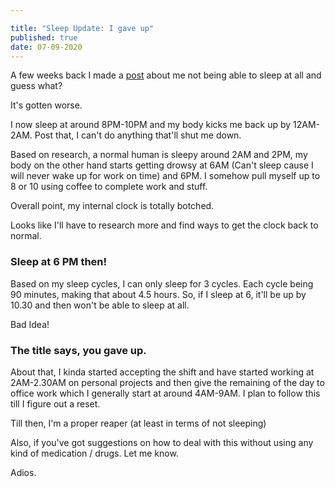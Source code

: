 ```yaml
---

title: "Sleep Update: I gave up"
published: true
date: 07-09-2020
---
```


A few weeks back I made a [post](/posts/why-cant-i-sleep.html) about me not being able to sleep at all and guess what?

It's gotten worse.

I now sleep at around 8PM-10PM and my body kicks me back up by 12AM-2AM. Post that, I can't do anything that'll shut me down.

Based on research, a normal human is sleepy around 2AM and 2PM, my body on the other hand starts getting drowsy at 6AM (Can't sleep cause I will never wake up for work on time) and 6PM. I somehow pull myself up to 8 or 10 using coffee to complete work and stuff.

Overall point, my internal clock is totally botched.

Looks like I'll have to research more and find ways to get the clock back to normal.

### Sleep at 6 PM then!

Based on my sleep cycles, I can only sleep for 3 cycles. Each cycle being 90 minutes, making that about 4.5 hours. So, if I sleep at 6, it'll be up by 10.30 and then won't be able to sleep at all.

Bad Idea!

### The title says, you gave up.

About that, I kinda started accepting the shift and have started working at 2AM-2.30AM on personal projects and then give the remaining of the day to office work which I generally start at around 4AM-9AM. I plan to follow this till I figure out a reset.

Till then, I'm a proper reaper (at least in terms of not sleeping)

Also, if you've got suggestions on how to deal with this without using any kind of medication / drugs. Let me know.

Adios.

